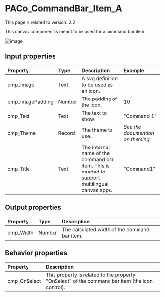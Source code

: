 # PACo_CommandBar_Item_A

This page is related to version: 2.2

This canvas component is meant to be used for a command bar item.

![image](https://user-images.githubusercontent.com/35654198/235982444-ff55c19b-41fd-4bba-aa9f-5037f2296c2a.png)

## **Input properties**

| Property | Type | Description | Example |
| :--- | :--- | :--- | :--- |
| cmp_Image | Text | A svg definition to be used as an icon. |  |
| cmp_ImagePadding | Number | The padding of the icon. | 10 |
| cmp_Text | Text | The text to show. | "Command 1" |
| cmp_Theme | Record | The theme to use. | *See the documention on theming.* |
| cmp_Title | Text | The internal name of the command bar item. This is needed to support multilingual canvas apps. | "Command1" |

## **Output properties**

| Property | Type | Description |
| :--- | :--- | :--- |
| cmp_Width | Number | The calculated width of the command bar item. |

## **Behavior properties**

| Property | Description |
| :--- | :--- |
| cmp_OnSelect | This property is related to the property "OnSelect" of the command bar item (the icon control). |
